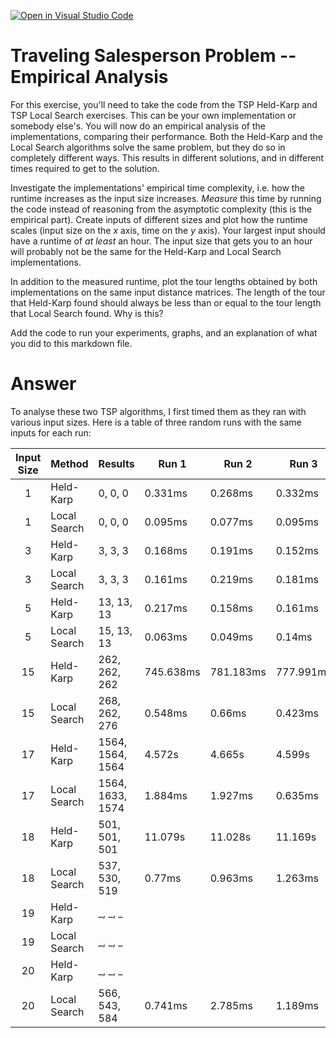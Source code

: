 [![Open in Visual Studio Code](https://classroom.github.com/assets/open-in-vscode-718a45dd9cf7e7f842a935f5ebbe5719a5e09af4491e668f4dbf3b35d5cca122.svg)](https://classroom.github.com/online_ide?assignment_repo_id=11730543&assignment_repo_type=AssignmentRepo)
# Traveling Salesperson Problem -- Empirical Analysis

For this exercise, you'll need to take the code from the TSP Held-Karp and TSP
Local Search exercises. This can be your own implementation or somebody else's.
You will now do an empirical analysis of the implementations, comparing their
performance. Both the Held-Karp and the Local Search algorithms solve the same
problem, but they do so in completely different ways. This results in different
solutions, and in different times required to get to the solution.

Investigate the implementations' empirical time complexity, i.e. how the runtime
increases as the input size increases. *Measure* this time by running the code
instead of reasoning from the asymptotic complexity (this is the empirical
part). Create inputs of different sizes and plot how the runtime scales (input
size on the $x$ axis, time on the $y$ axis). Your largest input should have a
runtime of *at least* an hour. The input size that gets you to an hour will
probably not be the same for the Held-Karp and Local Search implementations.

In addition to the measured runtime, plot the tour lengths obtained by both
implementations on the same input distance matrices. The length of the tour that
Held-Karp found should always be less than or equal to the tour length that
Local Search found. Why is this?

Add the code to run your experiments, graphs, and an explanation of what you did
to this markdown file.

# Answer

To analyse these two TSP algorithms, I first timed them as they ran with various input sizes.  Here is a table of three random runs with the same inputs for each run:

| Input Size | Method | Results | Run 1 | Run 2 | Run 3 |
| :-----------------: | ------ | ------- | ----- | ----- | ----- |
| 1 | Held-Karp | 0, 0, 0 | 0.331ms | 0.268ms | 0.332ms |
| 1 | Local Search | 0, 0, 0 | 0.095ms | 0.077ms | 0.095ms |
| 3 | Held-Karp | 3, 3, 3 | 0.168ms | 0.191ms | 0.152ms |
| 3 | Local Search | 3, 3, 3 | 0.161ms | 0.219ms | 0.181ms |
| 5 | Held-Karp | 13, 13, 13 | 0.217ms | 0.158ms | 0.161ms |
| 5 | Local Search | 15, 13, 13 | 0.063ms | 0.049ms | 0.14ms |
| 15 | Held-Karp | 262, 262, 262 | 745.638ms | 781.183ms | 777.991ms |
| 15 | Local Search | 268, 262, 276 | 0.548ms | 0.66ms | 0.423ms |
| 17 | Held-Karp | 1564, 1564, 1564 | 4.572s | 4.665s | 4.599s |
| 17 | Local Search | 1564, 1633, 1574 | 1.884ms | 1.927ms | 0.635ms |
| 18 | Held-Karp | 501, 501, 501 | 11.079s | 11.028s | 11.169s |
| 18 | Local Search | 537, 530, 519 | 0.77ms | 0.963ms | 1.263ms |
| 19 | Held-Karp | _, _, _ |  |  |  |
| 19 | Local Search | _, _, _ |  |  |  |
| 20 | Held-Karp | _, _, _ |  |  |  |
| 20 | Local Search | 566, 543, 584 | 0.741ms | 2.785ms | 1.189ms |





